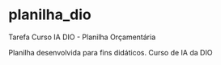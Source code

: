 # planilha_dio
Tarefa Curso IA DIO - Planilha Orçamentária

Planilha desenvolvida para fins didáticos.
Curso de IA da DIO
